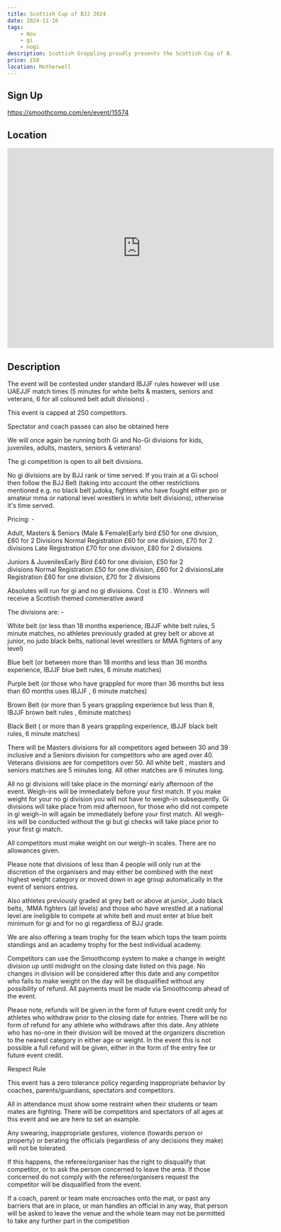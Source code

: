 ```yaml
---
title: Scottish Cup of BJJ 2024
date: 2024-11-16
tags:
    - Nov
    - gi 
    - nogi 
description: Scottish Grappling proudly presents the Scottish Cup of BJJ which will take place at Ravenscraig Regional Sports Facility Motherwell on 16th of November
price: £50
location: Motherwell
---
```

## Sign Up
https://smoothcomp.com/en/event/15574

## Location
<iframe src="https://www.google.com/maps/embed?pb=!1m18!1m12!1m3!1d12345.6789!2d-4.0095261!3d55.7962318!2m3!1f0!2f0!3f0!3m2!1i1024!2i768!4f13.1!3m3!1m2!1s0x0%3A0x0!2z55.7962318!5e0!3m2!1sen!2sus!4v1234567890" width="600" height="450" style="border:0;" allowfullscreen="" loading="lazy"></iframe>

## Description
The event will be contested under standard IBJJF rules however will use UAEJJF match times (5 minutes for white belts & masters, seniors and veterans, 6 for all coloured belt adult divisions) .


This event is capped at 250 competitors.


Spectator and coach passes can also be obtained here


We will once again be running both Gi and No-Gi divisions for kids, juveniles, adults, masters, seniors & veterans! 


The gi competition is open to all belt divisions. 


No gi divisions are by BJJ rank or time served. If you train at a Gi school then follow the BJJ Belt (taking into account the other restrictions mentioned e.g. no black belt judoka, fighters who have fought either pro or amateur mma or national level wrestlers in white belt divisions), otherwise it's time served.


Pricing: -


Adult, Masters & Seniors (Male & Female)Early bird £50 for one division, £60 for 2 Divisions Normal Registration £60 for one division, £70 for 2 divisions Late Registration £70 for one division, £80 for 2 divisions 


Juniors & JuvenilesEarly Bird £40 for one division, £50 for 2 divisions Normal Registration £50 for one division, £60 for 2 divisionsLate Registration £60 for one division, £70 for 2 divisions


Absolutes will run for gi and no gi divisions. Cost is £10 . Winners will receive a Scottish themed commerative award


The divisions are: -


White belt (or less than 18 months experience, IBJJF white belt rules, 5 minute matches, no athletes previously graded at grey belt or above at junior, no judo black belts, national level wrestlers or MMA fighters of any level)


Blue belt (or between more than 18 months and less than 36 months experience, IBJJF blue belt rules, 6 minute matches)


Purple belt (or those who have grappled for more than 36 months but less than 60 months uses IBJJF , 6 minute matches)


Brown Belt (or more than 5 years grappling experience but less than 8, IBJJF brown belt rules , 6minute matches)


Black Belt ( or more than 8 years grappling experience, IBJJF black belt rules, 6 minute matches)


There will be Masters divisions for all competitors aged between 30 and 39 inclusive and a Seniors division for competitors who are aged over 40. Veterans divisions are for competitors over 50. All white belt , masters and seniors matches are 5 minutes long. All other matches are 6 minutes long.


All no gi divisions will take place in the morning/ early afternoon of the event. Weigh-ins will be immediately before your first match. If you make weight for your no gi division you will not have to weigh-in subsequently. Gi divisions will take place from mid afternoon, for those who did not compete in gi weigh-in will again be immediately before your first match. All weigh-ins will be conducted without the gi but gi checks will take place prior to your first gi match.


All competitors must make weight on our weigh-in scales. There are no allowances given.


Please note that divisions of less than 4 people will only run at the discretion of the organisers and may either be combined with the next highest weight category or moved down in age group automatically in the event of seniors entries.


Also athletes previously graded at grey belt or above at junior, Judo black belts,  MMA fighters (all levels) and those who have wrestled at a national level are ineligible to compete at white belt and must enter at blue belt minimum for gi and for no gi regardless of BJJ grade.


We are also offering a team trophy for the team which tops the team points standings and an academy trophy for the best individual academy. 


Competitors can use the Smoothcomp system to make a change in weight division up until midnight on the closing date listed on this page. No changes in division will be considered after this date and any competitor who fails to make weight on the day will be disqualified without any possibility of refund. All payments must be made via Smoothcomp ahead of the event. 


Please note, refunds will be given in the form of future event credit only for athletes who withdraw prior to the closing date for entries. There will be no form of refund for any athlete who withdraws after this date. Any athlete who has no-one in their division will be moved at the organizers discretion to the nearest category in either age or weight. In the event this is not possible a full refund will be given, either in the form of the entry fee or future event credit.


Respect Rule


This event has a zero tolerance policy regarding inappropriate behavior by coaches, parents/guardians, spectators and competitors.


All in attendance must show some restraint when their students or team mates are fighting. There will be competitors and spectators of all ages at this event and we are here to set an example.


Any swearing, inappropriate gestures, violence (towards person or property) or berating the officials (regardless of any decisions they make) will not be tolerated.


If this happens, the referee/organiser has the right to disqualify that competitor, or to ask the person concerned to leave the area. If those concerned do not comply with the referee/organisers request the competitor will be disqualified from the event.


If a coach, parent or team mate encroaches onto the mat, or past any barriers that are in place, or man handles an official in any way, that person will be asked to leave the venue and the whole team may not be permitted to take any further part in the competition